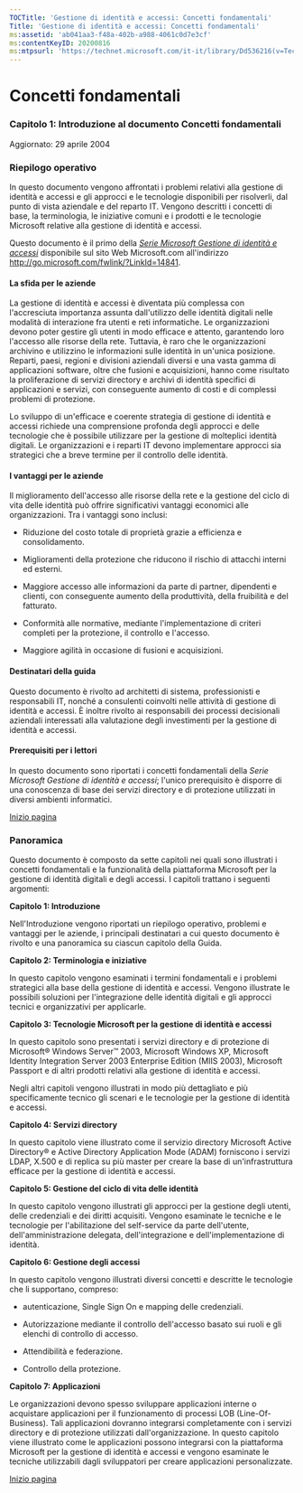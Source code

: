```yaml
---
TOCTitle: 'Gestione di identità e accessi: Concetti fondamentali'
Title: 'Gestione di identità e accessi: Concetti fondamentali'
ms:assetid: 'ab041aa3-f48a-402b-a988-4061c0d7e3cf'
ms:contentKeyID: 20200816
ms:mtpsurl: 'https://technet.microsoft.com/it-it/library/Dd536216(v=TechNet.10)'
---
```


Concetti fondamentali
=====================

### Capitolo 1: Introduzione al documento Concetti fondamentali

Aggiornato: 29 aprile 2004

### Riepilogo operativo

In questo documento vengono affrontati i problemi relativi alla gestione di identità e accessi e gli approcci e le tecnologie disponibili per risolverli, dal punto di vista aziendale e del reparto IT. Vengono descritti i concetti di base, la terminologia, le iniziative comuni e i prodotti e le tecnologie Microsoft relative alla gestione di identità e accessi.

Questo documento è il primo della [*Serie Microsoft Gestione di identità e accessi*](http://technet.microsoft.com/it-it/library/dd536198.aspx) disponibile sul sito Web Microsoft.com all'indirizzo http://go.microsoft.com/fwlink/?LinkId=14841.

#### La sfida per le aziende

La gestione di identità e accessi è diventata più complessa con l'accresciuta importanza assunta dall'utilizzo delle identità digitali nelle modalità di interazione fra utenti e reti informatiche. Le organizzazioni devono poter gestire gli utenti in modo efficace e attento, garantendo loro l'accesso alle risorse della rete. Tuttavia, è raro che le organizzazioni archivino e utilizzino le informazioni sulle identità in un'unica posizione. Reparti, paesi, regioni e divisioni aziendali diversi e una vasta gamma di applicazioni software, oltre che fusioni e acquisizioni, hanno come risultato la proliferazione di servizi directory e archivi di identità specifici di applicazioni e servizi, con conseguente aumento di costi e di complessi problemi di protezione.

Lo sviluppo di un'efficace e coerente strategia di gestione di identità e accessi richiede una comprensione profonda degli approcci e delle tecnologie che è possibile utilizzare per la gestione di molteplici identità digitali. Le organizzazioni e i reparti IT devono implementare approcci sia strategici che a breve termine per il controllo delle identità.

#### I vantaggi per le aziende

Il miglioramento dell'accesso alle risorse della rete e la gestione del ciclo di vita delle identità può offrire significativi vantaggi economici alle organizzazioni. Tra i vantaggi sono inclusi:

-   Riduzione del costo totale di proprietà grazie a efficienza e consolidamento.

-   Miglioramenti della protezione che riducono il rischio di attacchi interni ed esterni.

-   Maggiore accesso alle informazioni da parte di partner, dipendenti e clienti, con conseguente aumento della produttività, della fruibilità e del fatturato.

-   Conformità alle normative, mediante l'implementazione di criteri completi per la protezione, il controllo e l'accesso.

-   Maggiore agilità in occasione di fusioni e acquisizioni.

#### Destinatari della guida

Questo documento è rivolto ad architetti di sistema, professionisti e responsabili IT, nonché a consulenti coinvolti nelle attività di gestione di identità e accessi. È inoltre rivolto ai responsabili dei processi decisionali aziendali interessati alla valutazione degli investimenti per la gestione di identità e accessi.

#### Prerequisiti per i lettori

In questo documento sono riportati i concetti fondamentali della *Serie Microsoft Gestione di identità e accessi*; l'unico prerequisito è disporre di una conoscenza di base dei servizi directory e di protezione utilizzati in diversi ambienti informatici.

[](#mainsection)[Inizio pagina](#mainsection)

### Panoramica

Questo documento è composto da sette capitoli nei quali sono illustrati i concetti fondamentali e la funzionalità della piattaforma Microsoft per la gestione di identità digitali e degli accessi. I capitoli trattano i seguenti argomenti:

**Capitolo 1: Introduzione**

Nell'Introduzione vengono riportati un riepilogo operativo, problemi e vantaggi per le aziende, i principali destinatari a cui questo documento è rivolto e una panoramica su ciascun capitolo della Guida.

**Capitolo 2: Terminologia e iniziative**

In questo capitolo vengono esaminati i termini fondamentali e i problemi strategici alla base della gestione di identità e accessi. Vengono illustrate le possibili soluzioni per l'integrazione delle identità digitali e gli approcci tecnici e organizzativi per applicarle.

**Capitolo 3: Tecnologie Microsoft per la gestione di identità e accessi**

In questo capitolo sono presentati i servizi directory e di protezione di Microsoft® Windows Server™ 2003, Microsoft Windows XP, Microsoft Identity Integration Server 2003 Enterprise Edition (MIIS 2003), Microsoft Passport e di altri prodotti relativi alla gestione di identità e accessi.

Negli altri capitoli vengono illustrati in modo più dettagliato e più specificamente tecnico gli scenari e le tecnologie per la gestione di identità e accessi.

**Capitolo 4: Servizi directory**

In questo capitolo viene illustrato come il servizio directory Microsoft Active Directory® e Active Directory Application Mode (ADAM) forniscono i servizi LDAP, X.500 e di replica su più master per creare la base di un'infrastruttura efficace per la gestione di identità e accessi.

**Capitolo 5: Gestione del ciclo di vita delle identità**

In questo capitolo vengono illustrati gli approcci per la gestione degli utenti, delle credenziali e dei diritti acquisiti. Vengono esaminate le tecniche e le tecnologie per l'abilitazione del self-service da parte dell'utente, dell'amministrazione delegata, dell'integrazione e dell'implementazione di identità.

**Capitolo 6: Gestione degli accessi**

In questo capitolo vengono illustrati diversi concetti e descritte le tecnologie che li supportano, compreso:

-   autenticazione, Single Sign On e mapping delle credenziali.

-   Autorizzazione mediante il controllo dell'accesso basato sui ruoli e gli elenchi di controllo di accesso.

-   Attendibilità e federazione.

-   Controllo della protezione.

**Capitolo 7: Applicazioni**

Le organizzazioni devono spesso sviluppare applicazioni interne o acquistare applicazioni per il funzionamento di processi LOB (Line-Of-Business). Tali applicazioni dovranno integrarsi completamente con i servizi directory e di protezione utilizzati dall'organizzazione. In questo capitolo viene illustrato come le applicazioni possono integrarsi con la piattaforma Microsoft per la gestione di identità e accessi e vengono esaminate le tecniche utilizzabili dagli sviluppatori per creare applicazioni personalizzate.

[](#mainsection)[Inizio pagina](#mainsection)
